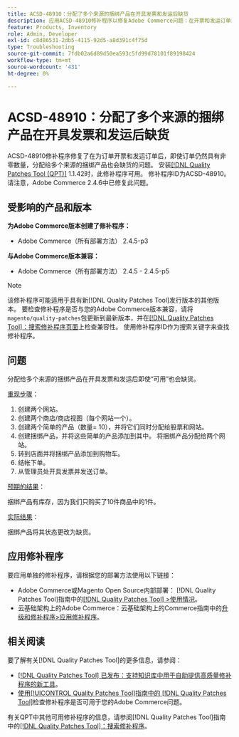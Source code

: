 ```yaml
---
title: ACSD-48910：分配了多个来源的捆绑产品在开具发票和发运后缺货
description: 应用ACSD-48910修补程序以修复Adobe Commerce问题：在开票和发运订单后，分配给多个来源的捆绑产品会缺货，即使该订单仍然具有非零数量。
feature: Products, Inventory
role: Admin, Developer
exl-id: c8d86531-2db5-4115-92d5-a8d391c4f75d
type: Troubleshooting
source-git-commit: 7fdb02a6d89d50ea593c5fd99d78101f89198424
workflow-type: tm+mt
source-wordcount: '431'
ht-degree: 0%

---
```


# ACSD-48910：分配了多个来源的捆绑产品在开具发票和发运后缺货

ACSD-48910修补程序修复了在为订单开票和发运订单后，即使订单仍然具有非零数量，分配给多个来源的捆绑产品也会缺货的问题。 安装[[!DNL Quality Patches Tool (QPT)]](https://experienceleague.adobe.com/zh-hans/docs/commerce-operations/tools/quality-patches-tool/quality-patches-tool-to-self-serve-quality-patches) 1.1.42时，此修补程序可用。 修补程序ID为ACSD-48910。 请注意，Adobe Commerce 2.4.6中已修复此问题。

## 受影响的产品和版本

**为Adobe Commerce版本创建了修补程序：**

* Adobe Commerce（所有部署方法） 2.4.5-p3

**与Adobe Commerce版本兼容：**

* Adobe Commerce（所有部署方法） 2.4.5 - 2.4.5-p5

>[!NOTE]
>
>该修补程序可能适用于具有新[!DNL Quality Patches Tool]发行版本的其他版本。 要检查修补程序是否与您的Adobe Commerce版本兼容，请将`magento/quality-patches`包更新到最新版本，并在[[!DNL Quality Patches Tool]：搜索修补程序页面](https://experienceleague.adobe.com/tools/commerce-quality-patches/index.html?lang=zh-Hans)上检查兼容性。 使用修补程序ID作为搜索关键字来查找修补程序。

## 问题

分配给多个来源的捆绑产品在开具发票和发运后即使“可用”也会缺货。

<u>重现步骤</u>：

1. 创建两个网站。
1. 创建两个商店/商店视图（每个网站一个）。
1. 创建两个简单的产品（数量= 10），并将它们同时分配给股票和网站。
1. 创建捆绑产品，并将这些简单的产品添加到其中。 将捆绑产品分配给两个网站。
1. 转到店面并将捆绑产品添加到购物车。
1. 结帐下单。
1. 从管理员处开具发票并发送订单。

<u>预期的结果</u>：

捆绑产品有库存，因为我们只购买了10件商品中的1件。

<u>实际结果</u>：

捆绑产品将其状态更改为缺货。

## 应用修补程序

要应用单独的修补程序，请根据您的部署方法使用以下链接：

* Adobe Commerce或Magento Open Source内部部署： [!DNL Quality Patches Tool]指南中的[[!DNL Quality Patches Tool] >使用情况](/help/tools/quality-patches-tool/usage.md)。
* 云基础架构上的Adobe Commerce：云基础架构上的Commerce指南中的[升级和修补程序>应用修补程序](https://experienceleague.adobe.com/docs/commerce-cloud-service/user-guide/develop/upgrade/apply-patches.html?lang=zh-Hans)。

## 相关阅读

要了解有关[!DNL Quality Patches Tool]的更多信息，请参阅：

* [[!DNL Quality Patches Tool] 已发布：支持知识库中用于自助提供高质量修补程序的新工具](https://experienceleague.adobe.com/zh-hans/docs/commerce-operations/tools/quality-patches-tool/quality-patches-tool-to-self-serve-quality-patches)。
* [使用[!UICONTROL Quality Patches Tool]指南中的 [!DNL Quality Patches Tool]](/help/tools/quality-patches-tool/patches-available-in-qpt/check-patch-for-magento-issue-with-magento-quality-patches.md)检查修补程序是否可用于您的Adobe Commerce问题。


有关QPT中其他可用修补程序的信息，请参阅[!DNL Quality Patches Tool]指南中的[[!DNL Quality Patches Tool]：搜索修补程序](https://experienceleague.adobe.com/tools/commerce-quality-patches/index.html?lang=zh-Hans)。
